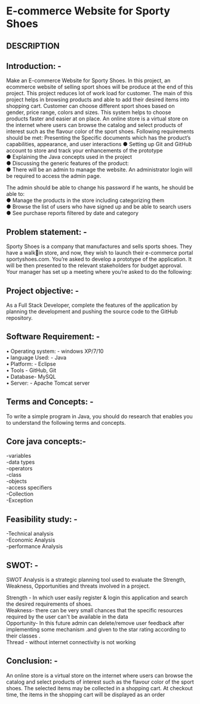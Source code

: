 # E-commerce Website for Sporty Shoes

## DESCRIPTION

## Introduction: -
 Make an E-commerce Website for Sporty Shoes.
In this project, an ecommerce website of selling sport shoes will be produce at the end 
of this project. This project reduces lot of work load for customer. The main of this 
project helps in browsing products and able to add their desired items into shopping 
cart. Customer can choose different sport shoes based on gender, price range, colors 
and sizes. This system helps to choose products faster and easier at on place. An online 
store is a virtual store on the internet where users can browse the catalog and select 
products of interest such as the flavour color of the sport shoes.
Following requirements should be met:
Presenting the Specific documents which has the product’s capabilities, appearance, and 
user interactions
● Setting up Git and GitHub account to store and track your enhancements of the 
prototype   
● Explaining the Java concepts used in the project   
● Discussing the generic features of the product:  
● There will be an admin to manage the website. An administrator login will be 
required to access the admin page.  

The admin should be able to change his password if he wants, he should be able to:  
● Manage the products in the store including categorizing them  
● Browse the list of users who have signed up and be able to search users  
● See purchase reports filtered by date and category  

## Problem statement: -
Sporty Shoes is a company that manufactures and sells sports shoes. They have a walkin store, and now, they wish to launch their e-commerce portal sportyshoes.com.
You’re asked to develop a prototype of the application. It will be then presented to the 
relevant stakeholders for budget approval. Your manager has set up a meeting where 
you’re asked to do the following: 

## Project objective: -
As a Full Stack Developer, complete the features of the application by planning the 
development and pushing the source code to the GitHub repository. 
 
## Software Requirement: -
• Operating system: - windows XP/7/10  
• language Used: - Java  
• Platform: - Eclipse  
• Tools - GitHub, Git   
• Database- MySQL  
• Server: - Apache Tomcat server   

## Terms and Concepts: -
To write a simple program in Java, you should do research that enables you to 
understand the following terms and concepts.
## Core java concepts:-
-variables  
-data types  
-operators  
-class  
-objects   
-access specifiers  
-Collection  
-Exception  

## Feasibility study: -
-Technical analysis  
-Economic Analysis  
-performance Analysis  

## SWOT: -
SWOT Analysis is a strategic planning tool used to evaluate the Strength, Weakness, 
Opportunities and threats involved in a project.  

Strength - In which user easily register & login this application and search the desired 
requirements of shoes.  
Weakness- there can be very small chances that the specific resources required by the 
user can't be available in the data  
Opportunity- In this future admin can delete/remove user feedback after implementing 
some mechanism .and given to the star rating according to their classes .  
Thread - without internet connectivity is not working  

## Conclusion: -
An online store is a virtual store on the internet where users can browse the catalog 
and select products of interest such as the flavour color of the sport shoes. The selected 
items may be collected in a shopping cart. At checkout time, the items in the shopping 
cart will be displayed as an order